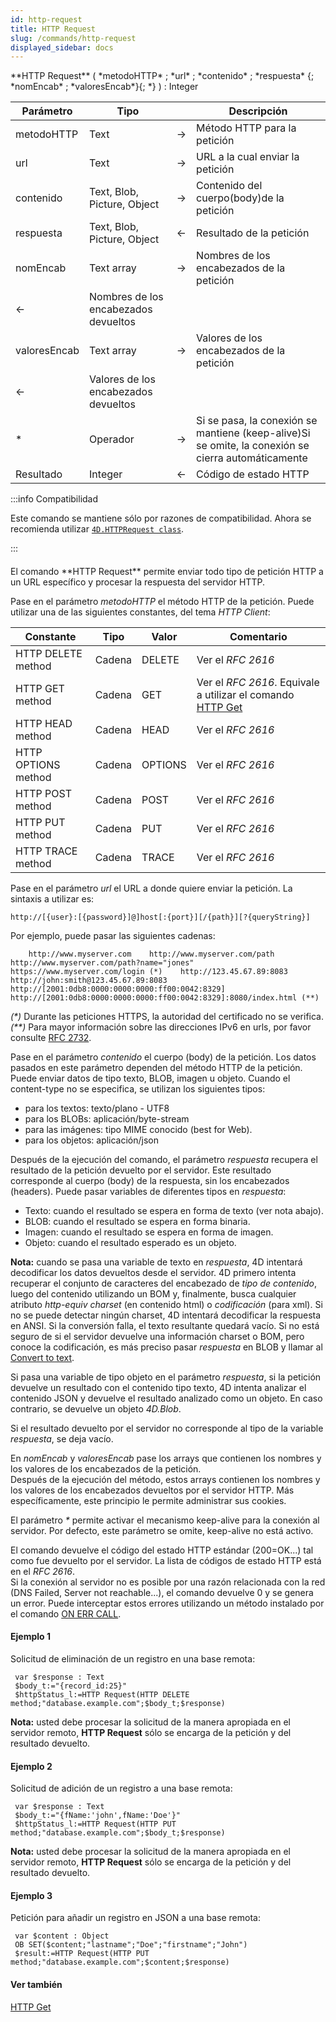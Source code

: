 ```yaml
---
id: http-request
title: HTTP Request
slug: /commands/http-request
displayed_sidebar: docs
---
```


<!--REF #_command_.HTTP Request.Syntax-->**HTTP Request** ( *metodoHTTP* ; *url* ; *contenido* ; *respuesta* {; *nomEncab* ; *valoresEncab*}{; *} ) : Integer<!-- END REF-->
<!--REF #_command_.HTTP Request.Params-->
| Parámetro | Tipo |  | Descripción |
| --- | --- | --- | --- |
| metodoHTTP | Text | &#8594;  | Método HTTP para la petición |
| url | Text | &#8594;  | URL a la cual enviar la petición |
| contenido | Text, Blob, Picture, Object | &#8594;  | Contenido del cuerpo(body)de la petición |
| respuesta | Text, Blob, Picture, Object | &#8592; | Resultado de la petición |
| nomEncab | Text array | &#8594;  | Nombres de los encabezados de la petición |
| &#8592; | Nombres de los encabezados devueltos |
| valoresEncab | Text array | &#8594;  | Valores de los encabezados de la petición |
| &#8592; | Valores de los encabezados devueltos |
| * | Operador | &#8594;  | Si se pasa, la conexión se mantiene (keep-alive)Si se omite, la conexión se cierra automáticamente |
| Resultado | Integer | &#8592; | Código de estado HTTP |

<!-- END REF-->

:::info Compatibilidad

Este comando se mantiene sólo por razones de compatibilidad. Ahora se recomienda utilizar [`4D.HTTPRequest class`](../API/HTTPRequestClass.md).

:::

#### 

<!--REF #_command_.HTTP Request.Summary-->El comando **HTTP Request** permite enviar todo tipo de petición HTTP a un URL específico y procesar la respuesta del servidor HTTP.<!-- END REF-->

Pase en el parámetro *metodoHTTP* el método HTTP de la petición. Puede utilizar una de las siguientes constantes, del tema *HTTP Client*:

| Constante           | Tipo   | Valor   | Comentario                                                                           |
| ------------------- | ------ | ------- | ------------------------------------------------------------------------------------ |
| HTTP DELETE method  | Cadena | DELETE  | Ver el *RFC 2616*                                                                    |
| HTTP GET method     | Cadena | GET     | Ver el *RFC 2616*. Equivale a utilizar el comando [HTTP Get](http-get.md "HTTP Get") |
| HTTP HEAD method    | Cadena | HEAD    | Ver el *RFC 2616*                                                                    |
| HTTP OPTIONS method | Cadena | OPTIONS | Ver el *RFC 2616*                                                                    |
| HTTP POST method    | Cadena | POST    | Ver el *RFC 2616*                                                                    |
| HTTP PUT method     | Cadena | PUT     | Ver el *RFC 2616*                                                                    |
| HTTP TRACE method   | Cadena | TRACE   | Ver el *RFC 2616*                                                                    |

Pase en el parámetro *url* el URL a donde quiere enviar la petición. La sintaxis a utilizar es:  

```RAW
http://[{user}:[{password}]@]host[:{port}][/{path}][?{queryString}]
```

Por ejemplo, puede pasar las siguientes cadenas:  

```RAW
    http://www.myserver.com    http://www.myserver.com/path    http://www.myserver.com/path?name="jones"    https://www.myserver.com/login (*)    http://123.45.67.89:8083    http://john:smith@123.45.67.89:8083    http://[2001:0db8:0000:0000:0000:ff00:0042:8329]    http://[2001:0db8:0000:0000:0000:ff00:0042:8329]:8080/index.html (**)
```

*(\*)* Durante las peticiones HTTPS, la autoridad del certificado no se verifica.   
*(\*\*)* Para mayor información sobre las direcciones IPv6 en urls, por favor consulte [RFC 2732](https://www.ietf.org/rfc/rfc2732.txt).

Pase en el parámetro *contenido* el cuerpo (body) de la petición. Los datos pasados en este parámetro dependen del método HTTP de la petición.  
Puede enviar datos de tipo texto, BLOB, imagen u objeto. Cuando el content-type no se especifica, se utilizan los siguientes tipos:

* para los textos: texto/plano - UTF8
* para los BLOBs: aplicación/byte-stream
* para las imágenes: tipo MIME conocido (best for Web).
* para los objetos: aplicación/json

Después de la ejecución del comando, el parámetro *respuesta* recupera el resultado de la petición devuelto por el servidor. Este resultado corresponde al cuerpo (body) de la respuesta, sin los encabezados (headers). Puede pasar variables de diferentes tipos en *respuesta*:

* Texto: cuando el resultado se espera en forma de texto (ver nota abajo).
* BLOB: cuando el resultado se espera en forma binaria.
* Imagen: cuando el resultado se espera en forma de imagen.
* Objeto: cuando el resultado esperado es un objeto.

**Nota:** cuando se pasa una variable de texto en *respuesta*, 4D intentará decodificar los datos devueltos desde el servidor. 4D primero intenta recuperar el conjunto de caracteres del encabezado de *tipo de contenido*, luego del contenido utilizando un BOM y, finalmente, busca cualquier atributo *http-equiv charset* (en contenido html) o *codificación* (para xml). Si no se puede detectar ningún charset, 4D intentará decodificar la respuesta en ANSI. Si la conversión falla, el texto resultante quedará vacío. Si no está seguro de si el servidor devuelve una información charset o BOM, pero conoce la codificación, es más preciso pasar *respuesta* en BLOB y llamar al [Convert to text](convert-to-text.md).

Si pasa una variable de tipo objeto en el parámetro *respuesta*, si la petición devuelve un resultado con el contenido tipo texto, 4D intenta analizar el contenido JSON y devuelve el resultado analizado como un objeto. En caso contrario, se devuelve un objeto *4D.Blob*.

Si el resultado devuelto por el servidor no corresponde al tipo de la variable *respuesta*, se deja vacío.  
  
En *nomEncab* y *valoresEncab* pase los arrays que contienen los nombres y los valores de los encabezados de la petición.  
Después de la ejecución del método, estos arrays contienen los nombres y los valores de los encabezados devueltos por el servidor HTTP. Más específicamente, este principio le permite administrar sus cookies.   
  
El parámetro *\** permite activar el mecanismo keep-alive para la conexión al servidor. Por defecto, este parámetro se omite, keep-alive no está activo.

El comando devuelve el código del estado HTTP estándar (200=OK...) tal como fue devuelto por el servidor. La lista de códigos de estado HTTP está en el *RFC 2616*.   
Si la conexión al servidor no es posible por una razón relacionada con la red (DNS Failed, Server not reachable...), el comando devuelve 0 y se genera un error. Puede interceptar estos errores utilizando un método instalado por el comando [ON ERR CALL](on-err-call.md).

#### Ejemplo 1 

Solicitud de eliminación de un registro en una base remota:

```4d
 var $response : Text
 $body_t:="{record_id:25}"
 $httpStatus_l:=HTTP Request(HTTP DELETE method;"database.example.com";$body_t;$response)
```

**Nota:** usted debe procesar la solicitud de la manera apropiada en el servidor remoto, **HTTP Request** sólo se encarga de la petición y del resultado devuelto.

#### Ejemplo 2 

Solicitud de adición de un registro a una base remota:

```4d
 var $response : Text
 $body_t:="{fName:'john',fName:'Doe'}"
 $httpStatus_l:=HTTP Request(HTTP PUT method;"database.example.com";$body_t;$response)
```

**Nota:** usted debe procesar la solicitud de la manera apropiada en el servidor remoto, **HTTP Request** sólo se encarga de la petición y del resultado devuelto.

#### Ejemplo 3 

Petición para añadir un registro en JSON a una base remota:

```4d
 var $content : Object
 OB SET($content;"lastname";"Doe";"firstname";"John")
 $result:=HTTP Request(HTTP PUT method;"database.example.com";$content;$response)
```

#### Ver también 

[HTTP Get](http-get.md)  